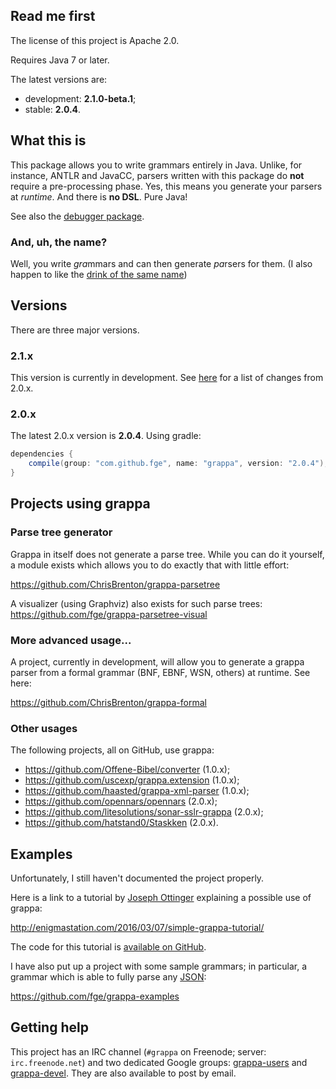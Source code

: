 ## Read me first

The license of this project is Apache 2.0.

Requires Java 7 or later.

The latest versions are:

* development: **2.1.0-beta.1**;
* stable: **2.0.4**.

## What this is

This package allows you to write grammars entirely in Java. Unlike, for instance, ANTLR and JavaCC,
parsers written with this package do **not** require a pre-processing phase. Yes, this means you
generate your parsers at _runtime_. And there is **no DSL**. Pure Java!

See also the [debugger package](https://github.com/fge/grappa-debugger).

### And, uh, the name?

Well, you write <i>gra</i>mmars and can then generate <i>pa</i>rsers for them. (I also happen to
like the [drink of the same name](http://www.istitutograppa.org/))

## Versions

There are three major versions.

### 2.1.x

This version is currently in development. See
[here](https://github.com/fge/grappa/wiki/Changes:-2.0.x----2.1.x) for a list of
changes from 2.0.x.

### 2.0.x

The latest 2.0.x version is **2.0.4**. Using gradle:

```groovy
dependencies {
    compile(group: "com.github.fge", name: "grappa", version: "2.0.4");
}
```

## Projects using grappa

### Parse tree generator

Grappa in itself does not generate a parse tree. While you can do it yourself, a module exists which
allows you to do exactly that with little effort:

https://github.com/ChrisBrenton/grappa-parsetree

A visualizer (using Graphviz) also exists for such parse trees:
https://github.com/fge/grappa-parsetree-visual

### More advanced usage...

A project, currently in development, will allow you to generate a grappa parser
from a formal grammar (BNF, EBNF, WSN, others) at runtime. See here:

https://github.com/ChrisBrenton/grappa-formal

### Other usages

The following projects, all on GitHub, use grappa:

* https://github.com/Offene-Bibel/converter (1.0.x);
* https://github.com/uscexp/grappa.extension (1.0.x);
* https://github.com/haasted/grappa-xml-parser (1.0.x);
* https://github.com/opennars/opennars (2.0.x);
* https://github.com/litesolutions/sonar-sslr-grappa (2.0.x);
* https://github.com/hatstand0/Staskken (2.0.x).

## Examples

Unfortunately, I still haven't documented the project properly.

Here is a link to a tutorial by [Joseph Ottinger](https://github.com/jottinger)
explaining a possible use of grappa:

http://enigmastation.com/2016/03/07/simple-grappa-tutorial/

The code for this tutorial is [available on
GitHub](https://github.com/jottinger/grappaexample).

I have also put up a project with some sample grammars; in particular, a grammar
which is able to fully parse any [JSON](http://tools.ietf.org/html/rfc7159):

https://github.com/fge/grappa-examples

## Getting help

This project has an IRC channel (`#grappa` on Freenode; server: `irc.freenode.net`) and two
dedicated Google groups: [grappa-users](http://groups.google.com/d/forum/grappa-users) and
[grappa-devel](http://groups.google.com/d/forum/grappa-devel). They are also available to post by
email.

